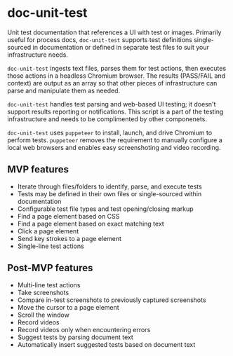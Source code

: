 # doc-unit-test

Unit test documentation that references a UI with test or images. Primarily useful for process docs, `doc-unit-test` supports test definitions single-sourced in documentation or defined in separate test files to suit your infrastructure needs.

`doc-unit-test` ingests text files, parses them for test actions, then executes those actions in a headless Chromium browser. The results (PASS/FAIL and context) are output as an array so that other pieces of infrastructure can parse and manipulate them as needed.

`doc-unit-test` handles test parsing and web-based UI testing; it doesn't support results reporting or notifications. This script is a part of the testing infrastructure and needs to be complimented by other componenets.

`doc-unit-test` uses `puppeteer` to install, launch, and drive Chromium to perform tests. `puppeteer` removes the requirement to manually configure a local web browsers and enables easy screenshoting and video recording.

## MVP features

*   Iterate through files/folders to identify, parse, and execute tests
*   Tests may be defined in their own files or single-sourced within documentation
*   Configurable test file types and test opening/closing markup
*   Find a page element based on CSS
*   Find a page element based on exact matching text
*   Click a page element
*   Send key strokes to a page element
*   Single-line test actions

## Post-MVP features

*   Multi-line test actions
*   Take screenshots
*   Compare in-test screenshots to previously captured screenshots
*   Move the cursor to a page element
*   Scroll the window
*   Record videos
*   Record videos only when encountering errors
*   Suggest tests by parsing document text
*   Automatically insert suggested tests based on document text